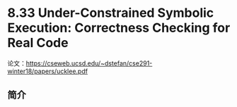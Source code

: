 # 8.33 Under-Constrained Symbolic Execution: Correctness Checking for Real Code


论文：https://cseweb.ucsd.edu/~dstefan/cse291-winter18/papers/ucklee.pdf

## 简介
